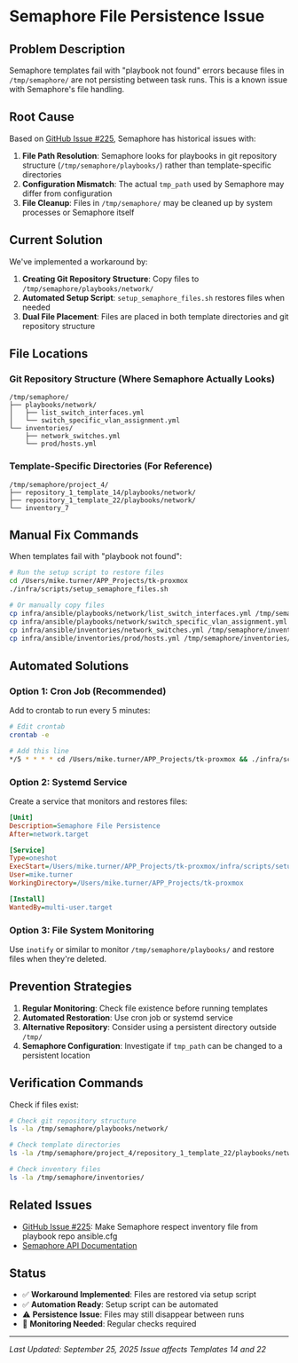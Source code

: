 # Semaphore File Persistence Issue

## Problem Description

Semaphore templates fail with "playbook not found" errors because files in `/tmp/semaphore/` are not persisting between task runs. This is a known issue with Semaphore's file handling.

## Root Cause

Based on [GitHub Issue #225](https://github.com/semaphoreui/semaphore/issues/225), Semaphore has historical issues with:

1. **File Path Resolution**: Semaphore looks for playbooks in git repository structure (`/tmp/semaphore/playbooks/`) rather than template-specific directories
2. **Configuration Mismatch**: The actual `tmp_path` used by Semaphore may differ from configuration
3. **File Cleanup**: Files in `/tmp/semaphore/` may be cleaned up by system processes or Semaphore itself

## Current Solution

We've implemented a workaround by:

1. **Creating Git Repository Structure**: Copy files to `/tmp/semaphore/playbooks/network/`
2. **Automated Setup Script**: `setup_semaphore_files.sh` restores files when needed
3. **Dual File Placement**: Files are placed in both template directories and git repository structure

## File Locations

### Git Repository Structure (Where Semaphore Actually Looks)
```
/tmp/semaphore/
├── playbooks/network/
│   ├── list_switch_interfaces.yml
│   └── switch_specific_vlan_assignment.yml
└── inventories/
    ├── network_switches.yml
    └── prod/hosts.yml
```

### Template-Specific Directories (For Reference)
```
/tmp/semaphore/project_4/
├── repository_1_template_14/playbooks/network/
├── repository_1_template_22/playbooks/network/
└── inventory_7
```

## Manual Fix Commands

When templates fail with "playbook not found":

```bash
# Run the setup script to restore files
cd /Users/mike.turner/APP_Projects/tk-proxmox
./infra/scripts/setup_semaphore_files.sh

# Or manually copy files
cp infra/ansible/playbooks/network/list_switch_interfaces.yml /tmp/semaphore/playbooks/network/
cp infra/ansible/playbooks/network/switch_specific_vlan_assignment.yml /tmp/semaphore/playbooks/network/
cp infra/ansible/inventories/network_switches.yml /tmp/semaphore/inventories/
cp infra/ansible/inventories/prod/hosts.yml /tmp/semaphore/inventories/prod/
```

## Automated Solutions

### Option 1: Cron Job (Recommended)
Add to crontab to run every 5 minutes:

```bash
# Edit crontab
crontab -e

# Add this line
*/5 * * * * cd /Users/mike.turner/APP_Projects/tk-proxmox && ./infra/scripts/setup_semaphore_files.sh > /dev/null 2>&1
```

### Option 2: Systemd Service
Create a service that monitors and restores files:

```ini
[Unit]
Description=Semaphore File Persistence
After=network.target

[Service]
Type=oneshot
ExecStart=/Users/mike.turner/APP_Projects/tk-proxmox/infra/scripts/setup_semaphore_files.sh
User=mike.turner
WorkingDirectory=/Users/mike.turner/APP_Projects/tk-proxmox

[Install]
WantedBy=multi-user.target
```

### Option 3: File System Monitoring
Use `inotify` or similar to monitor `/tmp/semaphore/playbooks/` and restore files when they're deleted.

## Prevention Strategies

1. **Regular Monitoring**: Check file existence before running templates
2. **Automated Restoration**: Use cron job or systemd service
3. **Alternative Repository**: Consider using a persistent directory outside `/tmp/`
4. **Semaphore Configuration**: Investigate if `tmp_path` can be changed to a persistent location

## Verification Commands

Check if files exist:

```bash
# Check git repository structure
ls -la /tmp/semaphore/playbooks/network/

# Check template directories
ls -la /tmp/semaphore/project_4/repository_1_template_22/playbooks/network/

# Check inventory files
ls -la /tmp/semaphore/inventories/
```

## Related Issues

- [GitHub Issue #225](https://github.com/semaphoreui/semaphore/issues/225): Make Semaphore respect inventory file from playbook repo ansible.cfg
- [Semaphore API Documentation](https://semaphoreui.com/api-docs/)

## Status

- ✅ **Workaround Implemented**: Files are restored via setup script
- ✅ **Automation Ready**: Setup script can be automated
- ⚠️ **Persistence Issue**: Files may still disappear between runs
- 🔄 **Monitoring Needed**: Regular checks required

---

*Last Updated: September 25, 2025*
*Issue affects Templates 14 and 22*
